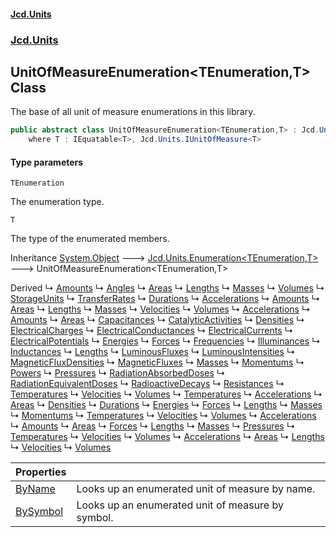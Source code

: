#### [Jcd.Units](index.md 'index')

### [Jcd.Units](Jcd.Units.md 'Jcd.Units')

## UnitOfMeasureEnumeration<TEnumeration,T> Class

The base of all unit of measure enumerations in this library.

```csharp
public abstract class UnitOfMeasureEnumeration<TEnumeration,T> : Jcd.Units.Enumeration<TEnumeration, T>
    where T : IEquatable<T>, Jcd.Units.IUnitOfMeasure<T>
```

#### Type parameters

<a name='Jcd.Units.UnitOfMeasureEnumeration_TEnumeration,T_.TEnumeration'></a>

`TEnumeration`

The enumeration type.

<a name='Jcd.Units.UnitOfMeasureEnumeration_TEnumeration,T_.T'></a>

`T`

The type of the enumerated members.

Inheritance [System.Object](https://docs.microsoft.com/en-us/dotnet/api/System.Object 'System.Object') &#129106; [Jcd.Units.Enumeration&lt;](Enumeration_TEnumeration,T_.md 'Jcd.Units.Enumeration<TEnumeration,T>')[TEnumeration](UnitOfMeasureEnumeration_TEnumeration,T_.md#Jcd.Units.UnitOfMeasureEnumeration_TEnumeration,T_.TEnumeration 'Jcd.Units.UnitOfMeasureEnumeration<TEnumeration,T>.TEnumeration')[,](Enumeration_TEnumeration,T_.md 'Jcd.Units.Enumeration<TEnumeration,T>')[T](UnitOfMeasureEnumeration_TEnumeration,T_.md#Jcd.Units.UnitOfMeasureEnumeration_TEnumeration,T_.T 'Jcd.Units.UnitOfMeasureEnumeration<TEnumeration,T>.T')[&gt;](Enumeration_TEnumeration,T_.md 'Jcd.Units.Enumeration<TEnumeration,T>') &#129106; UnitOfMeasureEnumeration<TEnumeration,T>

Derived
&#8627; [Amounts](Amounts.md 'Jcd.Units.UnitsOfMeasure.Amounts')
&#8627; [Angles](Angles.md 'Jcd.Units.UnitsOfMeasure.Angles')
&#8627; [Areas](Areas.md 'Jcd.Units.UnitsOfMeasure.Astronomical.Areas')
&#8627; [Lengths](Lengths.md 'Jcd.Units.UnitsOfMeasure.Astronomical.Lengths')
&#8627; [Masses](Masses.md 'Jcd.Units.UnitsOfMeasure.Astronomical.Masses')
&#8627; [Volumes](Volumes.md 'Jcd.Units.UnitsOfMeasure.Astronomical.Volumes')
&#8627; [StorageUnits](StorageUnits.md 'Jcd.Units.UnitsOfMeasure.Data.StorageUnits')
&#8627; [TransferRates](TransferRates.md 'Jcd.Units.UnitsOfMeasure.Data.TransferRates')
&#8627; [Durations](Durations.md 'Jcd.Units.UnitsOfMeasure.Durations')
&#8627; [Accelerations](Accelerations.md 'Jcd.Units.UnitsOfMeasure.Imperial.Accelerations')
&#8627; [Amounts](Amounts.md 'Jcd.Units.UnitsOfMeasure.Imperial.Amounts')
&#8627; [Areas](Areas.md 'Jcd.Units.UnitsOfMeasure.Imperial.Areas')
&#8627; [Lengths](Lengths.md 'Jcd.Units.UnitsOfMeasure.Imperial.Lengths')
&#8627; [Masses](Masses.md 'Jcd.Units.UnitsOfMeasure.Imperial.Masses')
&#8627; [Velocities](Velocities.md 'Jcd.Units.UnitsOfMeasure.Imperial.Velocities')
&#8627; [Volumes](Volumes.md 'Jcd.Units.UnitsOfMeasure.Imperial.Volumes')
&#8627; [Accelerations](Accelerations.md 'Jcd.Units.UnitsOfMeasure.SI.Accelerations')
&#8627; [Amounts](Amounts.md 'Jcd.Units.UnitsOfMeasure.SI.Amounts')
&#8627; [Areas](Areas.md 'Jcd.Units.UnitsOfMeasure.SI.Areas')
&#8627; [Capacitances](Capacitances.md 'Jcd.Units.UnitsOfMeasure.SI.Capacitances')
&#8627; [CatalyticActivities](CatalyticActivities.md 'Jcd.Units.UnitsOfMeasure.SI.CatalyticActivities')
&#8627; [Densities](Densities.md 'Jcd.Units.UnitsOfMeasure.SI.Densities')
&#8627; [ElectricalCharges](ElectricalCharges.md 'Jcd.Units.UnitsOfMeasure.SI.ElectricalCharges')
&#8627; [ElectricalConductances](ElectricalConductances.md 'Jcd.Units.UnitsOfMeasure.SI.ElectricalConductances')
&#8627; [ElectricalCurrents](ElectricalCurrents.md 'Jcd.Units.UnitsOfMeasure.SI.ElectricalCurrents')
&#8627; [ElectricalPotentials](ElectricalPotentials.md 'Jcd.Units.UnitsOfMeasure.SI.ElectricalPotentials')
&#8627; [Energies](Energies.md 'Jcd.Units.UnitsOfMeasure.SI.Energies')
&#8627; [Forces](Forces.md 'Jcd.Units.UnitsOfMeasure.SI.Forces')
&#8627; [Frequencies](Frequencies.md 'Jcd.Units.UnitsOfMeasure.SI.Frequencies')
&#8627; [Illuminances](Illuminances.md 'Jcd.Units.UnitsOfMeasure.SI.Illuminances')
&#8627; [Inductances](Inductances.md 'Jcd.Units.UnitsOfMeasure.SI.Inductances')
&#8627; [Lengths](Lengths.md 'Jcd.Units.UnitsOfMeasure.SI.Lengths')
&#8627; [LuminousFluxes](LuminousFluxes.md 'Jcd.Units.UnitsOfMeasure.SI.LuminousFluxes')
&#8627; [LuminousIntensities](LuminousIntensities.md 'Jcd.Units.UnitsOfMeasure.SI.LuminousIntensities')
&#8627; [MagneticFluxDensities](MagneticFluxDensities.md 'Jcd.Units.UnitsOfMeasure.SI.MagneticFluxDensities')
&#8627; [MagneticFluxes](MagneticFluxes.md 'Jcd.Units.UnitsOfMeasure.SI.MagneticFluxes')
&#8627; [Masses](Masses.md 'Jcd.Units.UnitsOfMeasure.SI.Masses')
&#8627; [Momentums](Momentums.md 'Jcd.Units.UnitsOfMeasure.SI.Momentums')
&#8627; [Powers](Powers.md 'Jcd.Units.UnitsOfMeasure.SI.Powers')
&#8627; [Pressures](Pressures.md 'Jcd.Units.UnitsOfMeasure.SI.Pressures')
&#8627; [RadiationAbsorbedDoses](RadiationAbsorbedDoses.md 'Jcd.Units.UnitsOfMeasure.SI.RadiationAbsorbedDoses')
&#8627; [RadiationEquivalentDoses](RadiationEquivalentDoses.md 'Jcd.Units.UnitsOfMeasure.SI.RadiationEquivalentDoses')
&#8627; [RadioactiveDecays](RadioactiveDecays.md 'Jcd.Units.UnitsOfMeasure.SI.RadioactiveDecays')
&#8627; [Resistances](Resistances.md 'Jcd.Units.UnitsOfMeasure.SI.Resistances')
&#8627; [Temperatures](Temperatures.md 'Jcd.Units.UnitsOfMeasure.SI.Temperatures')
&#8627; [Velocities](Velocities.md 'Jcd.Units.UnitsOfMeasure.SI.Velocities')
&#8627; [Volumes](Volumes.md 'Jcd.Units.UnitsOfMeasure.SI.Volumes')
&#8627; [Temperatures](Temperatures.md 'Jcd.Units.UnitsOfMeasure.Temperatures')
&#8627; [Accelerations](Accelerations.md 'Jcd.Units.UnitsOfMeasure.TheoreticalPhysics.Accelerations')
&#8627; [Areas](Areas.md 'Jcd.Units.UnitsOfMeasure.TheoreticalPhysics.Areas')
&#8627; [Densities](Densities.md 'Jcd.Units.UnitsOfMeasure.TheoreticalPhysics.Densities')
&#8627; [Durations](Durations.md 'Jcd.Units.UnitsOfMeasure.TheoreticalPhysics.Durations')
&#8627; [Energies](Energies.md 'Jcd.Units.UnitsOfMeasure.TheoreticalPhysics.Energies')
&#8627; [Forces](Forces.md 'Jcd.Units.UnitsOfMeasure.TheoreticalPhysics.Forces')
&#8627; [Lengths](Lengths.md 'Jcd.Units.UnitsOfMeasure.TheoreticalPhysics.Lengths')
&#8627; [Masses](Masses.md 'Jcd.Units.UnitsOfMeasure.TheoreticalPhysics.Masses')
&#8627; [Momentums](Momentums.md 'Jcd.Units.UnitsOfMeasure.TheoreticalPhysics.Momentums')
&#8627; [Temperatures](Temperatures.md 'Jcd.Units.UnitsOfMeasure.TheoreticalPhysics.Temperatures')
&#8627; [Velocities](Velocities.md 'Jcd.Units.UnitsOfMeasure.TheoreticalPhysics.Velocities')
&#8627; [Volumes](Volumes.md 'Jcd.Units.UnitsOfMeasure.TheoreticalPhysics.Volumes')
&#8627; [Accelerations](Accelerations.md 'Jcd.Units.UnitsOfMeasure.USCustomary.Accelerations')
&#8627; [Amounts](Amounts.md 'Jcd.Units.UnitsOfMeasure.USCustomary.Amounts')
&#8627; [Areas](Areas.md 'Jcd.Units.UnitsOfMeasure.USCustomary.Areas')
&#8627; [Forces](Forces.md 'Jcd.Units.UnitsOfMeasure.USCustomary.Forces')
&#8627; [Lengths](Lengths.md 'Jcd.Units.UnitsOfMeasure.USCustomary.Lengths')
&#8627; [Masses](Masses.md 'Jcd.Units.UnitsOfMeasure.USCustomary.Masses')
&#8627; [Pressures](Pressures.md 'Jcd.Units.UnitsOfMeasure.USCustomary.Pressures')
&#8627; [Temperatures](Temperatures.md 'Jcd.Units.UnitsOfMeasure.USCustomary.Temperatures')
&#8627; [Velocities](Velocities.md 'Jcd.Units.UnitsOfMeasure.USCustomary.Velocities')
&#8627; [Volumes](Volumes.md 'Jcd.Units.UnitsOfMeasure.USCustomary.Volumes')
&#8627; [Accelerations](Accelerations.md 'Jcd.Units.UnitsOfMeasure.USSurvey.Accelerations')
&#8627; [Areas](Areas.md 'Jcd.Units.UnitsOfMeasure.USSurvey.Areas')
&#8627; [Lengths](Lengths.md 'Jcd.Units.UnitsOfMeasure.USSurvey.Lengths')
&#8627; [Velocities](Velocities.md 'Jcd.Units.UnitsOfMeasure.USSurvey.Velocities')
&#8627; [Volumes](Volumes.md 'Jcd.Units.UnitsOfMeasure.USSurvey.Volumes')

| Properties                                                                                                                     |                                                   |
|:-------------------------------------------------------------------------------------------------------------------------------|:--------------------------------------------------|
| [ByName](UnitOfMeasureEnumeration_TEnumeration,T_.ByName.md 'Jcd.Units.UnitOfMeasureEnumeration<TEnumeration,T>.ByName')       | Looks up an enumerated unit of measure by name.   |
| [BySymbol](UnitOfMeasureEnumeration_TEnumeration,T_.BySymbol.md 'Jcd.Units.UnitOfMeasureEnumeration<TEnumeration,T>.BySymbol') | Looks up an enumerated unit of measure by symbol. |
